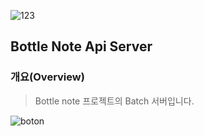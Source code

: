 ![123](https://github.com/user-attachments/assets/a6256292-33d9-4801-9b9d-78f11d9dea13)

## Bottle Note Api Server

### 개요(Overview)

> Bottle note 프로젝트의 Batch 서버입니다.

![boton](https://github.com/user-attachments/assets/50bf121a-fb97-46d6-9d1f-6e56858363c1)
